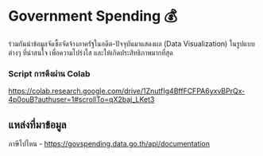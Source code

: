 # Government Spending :moneybag:

ร่วมกันนำข้อมูลจัดซื้อจัดจ้างภาครัฐในอดีต-ปัจจุบันมาแสดงผล (Data Visualization) ในรูปแบบต่างๆ ที่น่าสนใจ
เพื่อความโปร่งใส และให้เกิดประสิทธิภาพมากที่สุด

### Script การดึงผ่าน Colab 
https://colab.research.google.com/drive/1ZnutfIg4BffFCFPA6yxvBPrQx-4p0ouB?authuser=1#scrollTo=qX2baj_LKet3

## แหล่งที่มาข้อมูล

ภาษีไปไหน - https://govspending.data.go.th/api/documentation
